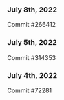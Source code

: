 ### July 8th, 2022

Commit #266412

### July 5th, 2022

Commit #314353


### July 4th, 2022

Commit #72281
